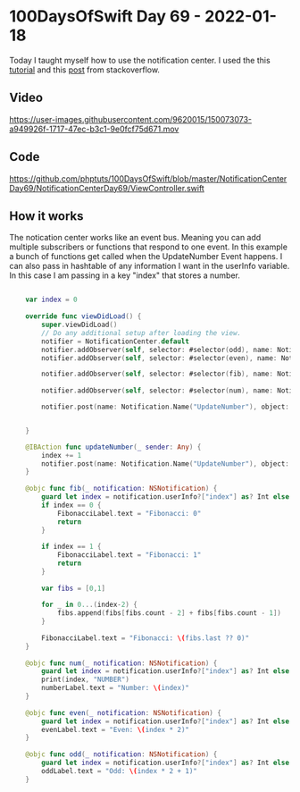 # 100DaysOfSwift Day 69 - 2022-01-18

Today I taught myself how to use the notification center.  I used the this [tutorial](https://www.hackingwithswift.com/example-code/system/how-to-post-messages-using-notificationcenter)  and this [post](https://stackoverflow.com/a/44406084) from stackoverflow.

## Video

https://user-images.githubusercontent.com/9620015/150073073-a949926f-1717-47ec-b3c1-9e0fcf75d671.mov


## Code

https://github.com/phptuts/100DaysOfSwift/blob/master/NotificationCenterDay69/NotificationCenterDay69/ViewController.swift

## How it works

The notication center works like an event bus.  Meaning you can add multiple subscribers or functions that respond to one event.  In this example a bunch of functions get called when the UpdateNumber Event happens. I can also pass in hashtable of any information I want in the userInfo variable.  In this case I am passing in a key "index" that stores a number.

```swift

    var index = 0
    
    override func viewDidLoad() {
        super.viewDidLoad()
        // Do any additional setup after loading the view.
        notifier = NotificationCenter.default
        notifier.addObserver(self, selector: #selector(odd), name: Notification.Name("UpdateNumber"), object: nil)
        notifier.addObserver(self, selector: #selector(even), name: Notification.Name("UpdateNumber"), object: nil)

        notifier.addObserver(self, selector: #selector(fib), name: Notification.Name("UpdateNumber"), object: nil)
        
        notifier.addObserver(self, selector: #selector(num), name: Notification.Name("UpdateNumber"), object: nil )

        notifier.post(name: Notification.Name("UpdateNumber"), object: nil, userInfo: ["index": index])


    }

    @IBAction func updateNumber(_ sender: Any) {
        index += 1
        notifier.post(name: Notification.Name("UpdateNumber"), object: nil, userInfo: ["index": index])
    }
    
    @objc func fib(_ notification: NSNotification) {
        guard let index = notification.userInfo?["index"] as? Int else { return }
        if index == 0 {
            FibonacciLabel.text = "Fibonacci: 0"
            return
        }
        
        if index == 1 {
            FibonacciLabel.text = "Fibonacci: 1"
            return
        }
        
        var fibs = [0,1]
        
        for _ in 0...(index-2) {
            fibs.append(fibs[fibs.count - 2] + fibs[fibs.count - 1])
        }
        
        FibonacciLabel.text = "Fibonacci: \(fibs.last ?? 0)"
    }
    
    @objc func num(_ notification: NSNotification) {
        guard let index = notification.userInfo?["index"] as? Int else { return }
        print(index, "NUMBER")
        numberLabel.text = "Number: \(index)"
    }
    
    @objc func even(_ notification: NSNotification) {
        guard let index = notification.userInfo?["index"] as? Int else { return }
        evenLabel.text = "Even: \(index * 2)"
    }
    
    @objc func odd(_ notification: NSNotification) {
        guard let index = notification.userInfo?["index"] as? Int else { return }
        oddLabel.text = "Odd: \(index * 2 + 1)"
    }
```
